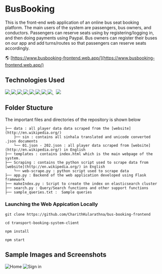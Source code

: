 # BusBooking

This is the front-end web application of an online bus seat booking platform. The main users of the system are passengers, bus owners, and conductors. Passengers can reserve seats using by registering/logging in, and then doing payments using Paypal. Bus owners can register their buses on our app and add turns/routes so that passengers can reserve seats accordingly.

🌎 [https://www.busbooking-frontend.web.app/](https://www.busbooking-frontend.web.app/)

## Technologies Used

<p align="left"> 
    <a href="https://developer.mozilla.org/en-US/docs/Web/JavaScript" target="_blank"> <img src="https://img.icons8.com/color/48/000000/javascript.png"/> </a> 
    <a href="" target="_blank"> <img src="https://img.icons8.com/ultraviolet/48/000000/react--v2.png"/> </a>
    <a href="https://redux.js.org" target="_blank"> <img src="https://img.icons8.com/color/48/000000/redux.png"/> </a>
    <a href="https://www.w3.org/html/" target="_blank"> <img src="https://img.icons8.com/color/48/000000/html-5.png"/> </a> 
    <a href="https://www.w3schools.com/css/" target="_blank"> <img src="https://img.icons8.com/color/48/000000/css3.png"/> </a> 
    <a href="https://getbootstrap.com" target="_blank"> <img src="https://img.icons8.com/color/48/000000/bootstrap.png"/> </a>
    <a href="" target="_blank"> <img src="https://img.icons8.com/color/48/000000/material-ui.png"/> </a>
    <a style="padding-right:8px;" href="https://nodejs.org" target="_blank"> <img src="https://img.icons8.com/color/48/000000/nodejs.png"/> </a>
    <a style="padding-right:8px;" href="" target="_blank"> <img src="https://img.icons8.com/color/48/000000/google-firebase-console.png"/> </a>
</p>

## Folder Stucture

The important files and directories of the repository is shown below

    ├── data : all player data data scraped from the [website](http://en.wikipedia.org/)                    
        ├── sin : contains all sinhala translated and unicode converted .json documents
        └── 01.json - 202.json : all player data scraped from [website](http://en.wikipedia.org/) in English
    ├── templates : contains index.html which is the main webpage of the system.
    ├── Scraping : contains the python script used to scrape data from [website](http://en.wikipedia.org/) in English                 
        └── web-scrape.py : python script used to scrape data
    ├── app.py : Backend of the web application developed using Flask framework
    ├── makeIndex.py : Script to create the index on elasticsearch cluster
    ├── search.py : Query/Search functions and other support functions
    ├── sample_queries.txt :  Sample queries          


### Launching the Web Appication Locally

```commandline
git clone https://github.com/CharithKularathna/bus-booking-frontend

cd transport-booking-system-client

npm install

npm start
```


## Sample Images and Screenshots 

![Home](https://user-images.githubusercontent.com/47145853/146514209-9c4e45f7-8e39-4e34-bdec-54dfa1ae5a9e.png)
![Sign in](https://user-images.githubusercontent.com/47145853/146513996-8e04181a-d46c-4836-93aa-83584496be07.png)



